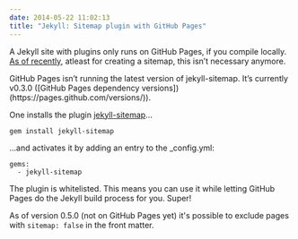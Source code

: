 ```yaml
---
date: 2014-05-22 11:02:13
title: "Jekyll: Sitemap plugin with GitHub Pages"
---
```

A Jekyll site with plugins only runs on GitHub Pages, if you compile locally. [As of recently](https://help.github.com/articles/using-jekyll-plugins-with-github-pages), atleast for creating a sitemap, this isn’t necessary anymore.

<p class="block-note">GitHub Pages isn’t running the latest version of jekyll-sitemap. It’s currently v0.3.0 ([GitHub Pages dependency versions])(https://pages.github.com/versions/)).</p>

One installs the plugin [jekyll-sitemap](https://github.com/jekyll/jekyll-sitemap)…

```
gem install jekyll-sitemap
```

…and activates it by adding an entry to the _config.yml:

```
gems:
  - jekyll-sitemap
```

The plugin is whitelisted. This means you can use it while letting GitHub Pages do the Jekyll build process for you. Super!

As of version 0.5.0 (not on GitHub Pages yet) it's possible to exclude pages with `sitemap: false` in the front matter.
